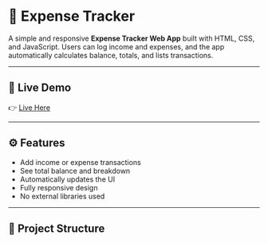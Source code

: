 # 💸 Expense Tracker

A simple and responsive **Expense Tracker Web App** built with HTML, CSS, and JavaScript. Users can log income and expenses, and the app automatically calculates balance, totals, and lists transactions.

---

## 🚀 Live Demo

👉 [Live Here](https://<your-username>.github.io/expense-tracker-js)

---

## ⚙️ Features

- Add income or expense transactions
- See total balance and breakdown
- Automatically updates the UI
- Fully responsive design
- No external libraries used

---

## 📂 Project Structure


